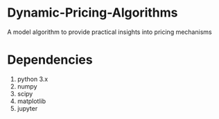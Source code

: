 # Dynamic-Pricing-Algorithms

A model algorithm to provide practical insights into pricing mechanisms

# Dependencies

1. python 3.x
2. numpy
3. scipy
4. matplotlib
4. jupyter
